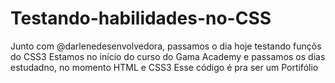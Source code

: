 # Testando-habilidades-no-CSS
Junto com @darlenedesenvolvedora, passamos o dia hoje testando funçõs do CSS3
Estamos no início do curso do Gama Academy e passamos os dias estudadno, no momento HTML e CSS3
Esse código é pra ser um Portifólio
